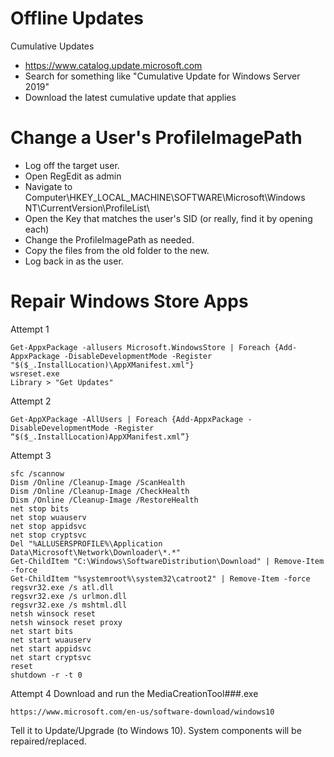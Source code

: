 # Offline Updates
Cumulative Updates
- https://www.catalog.update.microsoft.com
- Search for something like "Cumulative Update for Windows Server 2019"
- Download the latest cumulative update that applies

# Change a User's ProfileImagePath
- Log off the target user.
- Open RegEdit as admin
- Navigate to Computer\HKEY_LOCAL_MACHINE\SOFTWARE\Microsoft\Windows NT\CurrentVersion\ProfileList\
- Open the Key that matches the user's SID (or really, find it by opening each)
- Change the ProfileImagePath as needed.
- Copy the files from the old folder to the new.
- Log back in as the user.


# Repair Windows Store Apps
Attempt 1
```
Get-AppxPackage -allusers Microsoft.WindowsStore | Foreach {Add-AppxPackage -DisableDevelopmentMode -Register "$($_.InstallLocation)\AppXManifest.xml"}
wsreset.exe
Library > "Get Updates"
```

Attempt 2
```
Get-AppXPackage -AllUsers | Foreach {Add-AppxPackage -DisableDevelopmentMode -Register “$($_.InstallLocation)AppXManifest.xml”}
```

Attempt 3
```
sfc /scannow
Dism /Online /Cleanup-Image /ScanHealth
Dism /Online /Cleanup-Image /CheckHealth
Dism /Online /Cleanup-Image /RestoreHealth
net stop bits
net stop wuauserv
net stop appidsvc
net stop cryptsvc
Del "%ALLUSERSPROFILE%\Application Data\Microsoft\Network\Downloader\*.*"
Get-ChildItem "C:\Windows\SoftwareDistribution\Download" | Remove-Item -force
Get-ChildItem "%systemroot%\system32\catroot2" | Remove-Item -force
regsvr32.exe /s atl.dll
regsvr32.exe /s urlmon.dll
regsvr32.exe /s mshtml.dll
netsh winsock reset
netsh winsock reset proxy
net start bits
net start wuauserv
net start appidsvc
net start cryptsvc
reset
shutdown -r -t 0
```

Attempt 4
Download and run the MediaCreationTool###.exe
```
https://www.microsoft.com/en-us/software-download/windows10
```

Tell it to Update/Upgrade (to Windows 10). System components will be repaired/replaced.